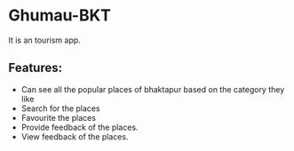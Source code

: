 # Ghumau-BKT
It is an tourism app.

## Features:
* Can see all the popular places of bhaktapur based on the category they like
* Search for the places
* Favourite the places
* Provide feedback of the places. 
* View feedback of the places.

